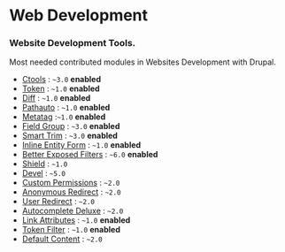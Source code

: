 # Web Development

### Website Development Tools.
Most needed contributed modules in Websites Development with Drupal.

* [Ctools](https://www.drupal.org/project/ctools) : `~3.0` **enabled**
* [Token](https://www.drupal.org/project/token) : `~1.0` **enabled**
* [Diff](https://www.drupal.org/project/diff) : `~1.0` **enabled**
* [Pathauto](https://www.drupal.org/project/pathauto) : `~1.0` **enabled**
* [Metatag](https://www.drupal.org/project/metatag) :`~1.0` **enabled**
* [Field Group](https://www.drupal.org/project/field_group) : `~3.0` **enabled**
* [Smart Trim](https://www.drupal.org/project/smart_trim) : `~3.0` **enabled**
* [Inline Entity Form](https://www.drupal.org/project/inline_entity_form) : `~1.0` **enabled**
* [Better Exposed Filters](https://www.drupal.org/project/better_exposed_filters) : `~6.0` **enabled**
* [Shield](https://www.drupal.org/project/shield) : `~1.0`
* [Devel](https://www.drupal.org/project/devel) : `~5.0`
* [Custom Permissions](https://www.drupal.org/project/config_perms) : `~2.0`
* [Anonymous Redirect](https://www.drupal.org/project/anonymous_redirect) : `~2.0`
* [User Redirect](https://www.drupal.org/project/user_redirect) : `~2.0`
* [Autocomplete Deluxe](https://www.drupal.org/project/autocomplete_deluxe) : `~2.0`
* [Link Attributes](https://www.drupal.org/project/link_attributes) : `~1.0` **enabled**
* [Token Filter](https://www.drupal.org/project/token_filter) : `~1.0` **enabled**
* [Default Content](https://www.drupal.org/project/default_content) : `~2.0`
